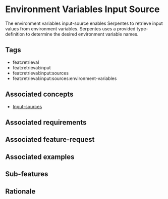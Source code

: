 # Environment Variables Input Source

The environment variables input-source enables Serpentes to retrieve input values from environment variables.
Serpentes uses a provided type-definition to determine the desired environment variable names.

## Tags

- feat:retrieval
- feat:retrieval:input
- feat:retrieval:input:sources
- feat:retrieval:input:sources:environment-variables

## Associated concepts

- [Input-sources](../../../../../../concepts/input/sources.md)

## Associated requirements

## Associated feature-request

## Associated examples

## Sub-features

## Rationale